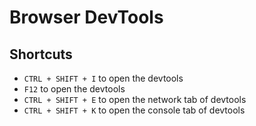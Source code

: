 # Browser DevTools

## Shortcuts

- `CTRL + SHIFT + I` to open the devtools
- `F12` to open the devtools
- `CTRL + SHIFT + E` to open the network tab of devtools
- `CTRL + SHIFT + K` to open the console tab of devtools